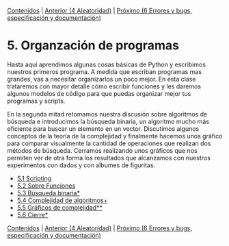 [Contenidos](../Contenidos.md) \| [Anterior (4 Aleatoridad)](../04_Aleatoriedad/00_Resumen.md) \| [Próximo (6 Errores y bugs, especificación y documentación)](../06_Especificacion_y_Documentacion/00_Resumen.md)

# 5. Organzación de programas
Hasta aquí aprendimos algunas cosas básicas de Python y escribimos nuestros primeros programa. A medida que escriban programas mas grandes, vas a necesitar organizarlos un poco mejor. En esta clase trataremos con mayor detalle cómo escribir funciones y les daremos algunos modelos de código para que puedas organizar mejor tus programas y scripts.

En la segunda mitad retomamos nuestra discusión sobre algoritmos de búsqueda e introducimos la búsqueda binaria, un algoritmo mucho más eficiente para buscar un elemento en un vector. Discutimos algunos conceptos de la teoría de la complejidad y finalmente hacemos unos gráfico para comparar visualmente la cantidad de operaciones que realizan dos métodos de búsqueda. Cerramos realizando unos gráficos que nos permiten ver de otra forma los resultados que alcanzamos con nuestros experimentos con dados y con aĺbumes de figuritas.




* [5.1 Scripting](01_Script.md)
* [5.2 Sobre Funciones](02_Funciones.md)
* [5.3 Búsqueda binaria*](03_BusqBinaria.md)
* [5.4 Complejidad de algoritmos+](05_Complejidad.md)
* [5.5 Gráficos de complejidad**](06_gráficos_de_complejidad.md)
* [5.6 Cierre*](08_Cierre.md)


[Contenidos](../Contenidos.md) \| [Anterior (4 Aleatoridad)](../04_Aleatoriedad/00_Resumen.md) \| [Próximo (6 Errores y bugs, especificación y documentación)](../06_Especificacion_y_Documentacion/00_Resumen.md)
